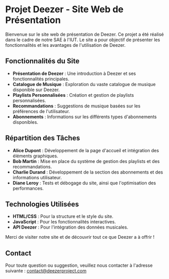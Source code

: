 # Projet Deezer - Site Web de Présentation

Bienvenue sur le site web de présentation de Deezer. Ce projet a été réalisé dans le cadre de notre SAE à l'IUT. Le site a pour objectif de présenter les fonctionnalités et les avantages de l'utilisation de Deezer.

## Fonctionnalités du Site

- **Présentation de Deezer** : Une introduction à Deezer et ses fonctionnalités principales.
- **Catalogue de Musique** : Exploration du vaste catalogue de musique disponible sur Deezer.
- **Playlists Personnalisées** : Création et gestion de playlists personnalisées.
- **Recommandations** : Suggestions de musique basées sur les préférences de l'utilisateur.
- **Abonnements** : Informations sur les différents types d'abonnements disponibles.

## Répartition des Tâches

- **Alice Dupont** : Développement de la page d'accueil et intégration des éléments graphiques.
- **Bob Martin** : Mise en place du système de gestion des playlists et des recommandations.
- **Charlie Durand** : Développement de la section des abonnements et des informations utilisateur.
- **Diane Leroy** : Tests et débogage du site, ainsi que l'optimisation des performances.

## Technologies Utilisées

- **HTML/CSS** : Pour la structure et le style du site.
- **JavaScript** : Pour les fonctionnalités interactives.
- **API Deezer** : Pour l'intégration des données musicales.

Merci de visiter notre site et de découvrir tout ce que Deezer a à offrir !

## Contact

Pour toute question ou suggestion, veuillez nous contacter à l'adresse suivante : contact@deezerproject.com
